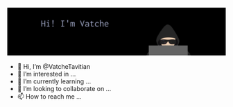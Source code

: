 ![MasterHead](https://github.com/VatcheTavitian/VatcheTavitian/blob/main/cartprogwithtext.gif)


- 👋 Hi, I’m @VatcheTavitian
- 👀 I’m interested in ...
- 🌱 I’m currently learning ...
- 💞️ I’m looking to collaborate on ...
- 📫 How to reach me ...

<!---
VatcheTavitian/VatcheTavitian is a ✨ special ✨ repository because its `README.md` (this file) appears on your GitHub profile.
You can click the Preview link to take a look at your changes.
--->
